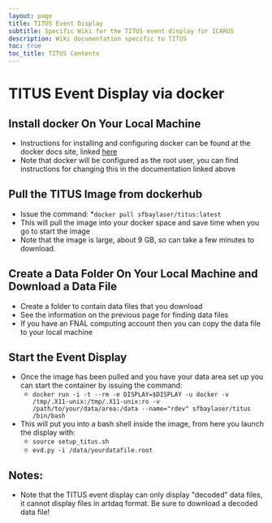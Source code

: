 ```yaml
---
layout: page
title: TITUS Event Display
subtitle: Specific Wiki for the TITUS event display for ICARUS
description: Wiki documentation specific to TITUS
toc: true
toc_title: TITUS Contents
---
```




TITUS Event Display via docker
==============================


Install docker On Your Local Machine
------------------------------------

- Instructions for installing and configuring docker can be found at the docker docs site, linked [here](https://docs.docker.com/get-docker/)
- Note that docker will be configured as the root user, you can find instructions for changing this in the documentation linked above

Pull the TITUS Image from dockerhub
-----------------------------------

- Issue the command:
  *`docker pull sfbaylaser/titus:latest`
- This will pull the image into your docker space and save time when you go to start the image
- Note that the image is large, about 9 GB, so can take a few minutes to download.

Create a Data Folder On Your Local Machine and Download a Data File
-------------------------------------------------------------------
- Create a folder to contain data files that you download
- See the information on the previous page for finding data files
- If you have an FNAL computing account then you can copy the data file to your local machine

Start the Event Display
-----------------------
- Once the image has been pulled and you have your data area set up you can start the container by issuing the command:
  * `docker run -i -t --rm -e DISPLAY=$DISPLAY -u docker -v /tmp/.X11-unix:/tmp/.X11-unix:ro -v /path/to/your/data/area:/data --name="rdev" sfbaylaser/titus /bin/bash`
- This will put you into a bash shell inside the image, from here you launch the display with:
  * `source setup_titus.sh`
  * `evd.py -i /data/yourdatafile.root`

Notes:
------
- Note that the TITUS event display can only display "decoded" data files, it cannot display files in artdaq format. Be sure to download a decoded data file!
